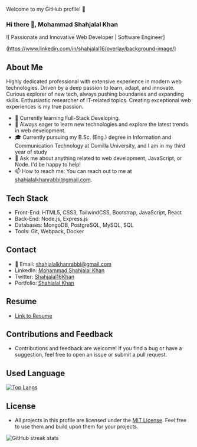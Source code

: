 <!-- # Shahjalal Khan -->

Welcome to my GitHub profile! 👋

### Hi there 👋, Mohammad Shahjalal Khan

<!-- #### Passionate and Innovative Web Developer | Software Engineer -->

![ Passionate and Innovative Web Developer | Software Engineer]

(https://www.linkedin.com/in/shahjalal16/overlay/background-image/)

## About Me

Highly dedicated professional with extensive experience in modern web technologies. Driven by a deep passion to learn, adapt, and innovate. Curious explorer of new tech, always pushing boundaries and expanding skills. Enthusiastic researcher of IT-related topics. Creating exceptional web experiences is my true passion.

- 💼 Currently learning Full-Stack Developing.
- 🌱 Always eager to learn new technologies and explore the latest trends in web development.
- 🎓 Currently pursuing my B.Sc. (Eng.) degree in Information and Communication Technology at Comilla University, and I am in my third year of study
- 💬 Ask me about anything related to web development, JavaScript, or Node. I'd be happy to help!
- 📫 How to reach me: You can reach out to me at shahjalalkhanrabbi@gmail.com.

## Tech Stack

- Front-End: HTML5, CSS3, TailwindCSS, Bootstrap, JavaScript, React
- Back-End: Node.js, Express.js
- Databases: MongoDB, PostgreSQL, MySQL, SQL
- Tools: Git, Webpack, Docker

## Contact

- 📧 Email: shahjalalkhanrabbi@gmail.com
- LinkedIn: [Mohammad Shahjalal Khan](https://www.linkedin.com/in/shahjalal16/)
- Twitter: [Shahjalal16Khan](https://twitter.com/Shahjalal16Khan)
- Portfolio: [Shahjalal Khan](https://shahjalal.vercel.app/#)

## Resume

- [Link to Resume](https://shahjalal.vercel.app/#)

## Contributions and Feedback

- Contributions and feedback are welcome! If you find a bug or have a suggestion, feel free to open an issue or submit a pull request.

## Used Language

[![Top Langs](https://github-readme-stats.vercel.app/api/top-langs/?username=shahjalalkhan16)](https://github.com/anuraghazra/github-readme-stats)

## License

- All projects in this profile are licensed under the [MIT License](LICENSE). Feel free to use them and build upon them for your projects.

<!-- ![GitHub stats](https://github-readme-stats.vercel.app/api?username=shahjalalkhan16&show_icons=true)

![GitHub Activity Graph](https://activity-graph.herokuapp.com/graph?username=shahjalalkhan16)

![GitHub metrics](https://metrics.lecoq.io/shahjalalkhan16)   -->

![GitHub streak stats](https://streak-stats.demolab.com/?user=shahjalalkhan16)

<!-- ![Profile views](https://gpvc.arturio.dev/shahjalalkhan16)   -->
